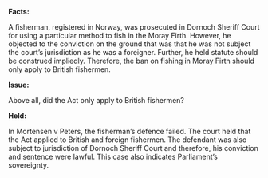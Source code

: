 **Facts:**

A fisherman, registered in Norway, was prosecuted in Dornoch Sheriff Court for using a particular method to fish in the Moray Firth. However, he objected to the conviction on the ground that was that he was not subject the court’s jurisdiction as he was a foreigner. Further, he held statute should be construed impliedly. Therefore, the ban on fishing in Moray Firth should only apply to British fishermen.

**Issue:** 

Above all, did the Act only apply to British fishermen?

**Held:** 

In Mortensen v Peters, the fisherman’s defence failed. The court held that the Act applied to British and foreign fishermen. The defendant was also subject to jurisdiction of Dornoch Sheriff Court and therefore, his conviction and sentence were lawful. This case also indicates Parliament’s sovereignty.